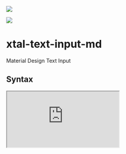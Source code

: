 <a href="https://nodei.co/npm/xtal-text-input-md/"><img src="https://nodei.co/npm/xtal-text-input-md.png"></a>

<img src="https://badgen.net/bundlephobia/minzip/xtal-text-input-md">

# xtal-text-input-md
Material Design Text Input

## Syntax

<iframe src="http://bahrus.github.io/syntax.html?npmPackage=xtal-text-input-md"></iframe>
